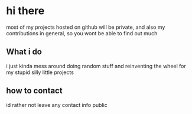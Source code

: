 # hi there
most of my projects hosted on github will be private, and also my contributions in general, so you wont be able to find out much

## What i do
i just kinda mess around doing random stuff and reinventing the wheel for my stupid silly little projects

## how to contact
id rather not leave any contact info public
